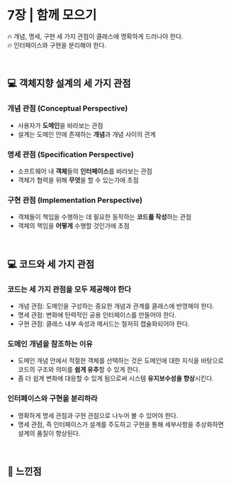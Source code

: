 # 7장 | 함께 모으기
🔥 개념, 명세, 구현 세 가지 관점이 클래스에 명확하게 드러나야 한다.<br>
🔥 인터페이스와 구현을 분리해야 한다.

<br>

## 💻 객체지향 설계의 세 가지 관점

### 개념 관점 (Conceptual Perspective)
- 사용자가 **도메인**을 바라보는 관점
- 설계는 도메인 안에 존재하는 **개념**과 개념 사이의 관계

### 명세 관점 (Specification Perspective)
- 소프트웨어 내 **객체**들의 **인터페이스**를 바라보는 관점
- 객체가 협력을 위해 **무엇**을 할 수 있는가에 초점

### 구현 관점 (Implementation Perspective)
- 객체들이 책임을 수행하는 데 필요한 동작하는 **코드를 작성**하는 관점
- 객체의 책임을 **어떻게** 수행할 것인가에 초점

<br>

## 💻 코드와 세 가지 관점

### 코드는 세 가지 관점을 모두 제공해야 한다
- 개념 관점: 도메인을 구성하는 중요한 개념과 관계를 클래스에 반영헤야 한다.
- 명세 관점: 변화에 탄력적인 공용 인터페이스를 만들어야 한다.
- 구현 관점: 클래스 내부 속성과 메서드는 철저히 캡슐화되어야 한다.

### 도메인 개념을 참조하는 이유
- 도메인 개념 안에서 적절한 객체를 선택하는 것은 도메인에 대한 지식을 바탕으로 코드의 구조와 의미를 **쉽게 유추**할 수 있게 한다.
- 좀 더 쉽게 변화에 대응할 수 있게 됨으로써 시스템 **유지보수성을 향상**시킨다.

### 인터페이스와 구현을 분리하라
- 명확하게 명세 관점과 구현 관점으로 나누어 볼 수 있어야 한다.
- 명세 관점, 즉 인터페이스가 설계를 주도하고 구현을 통해 세부사항을 추상화하면 설계의 품질이 향상된다.

<br>

## 📝 느낀점

